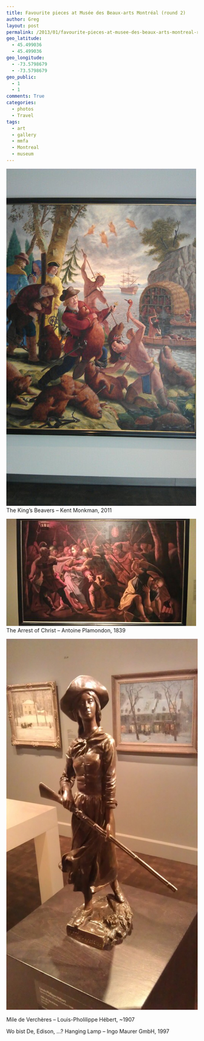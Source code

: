 ```yaml
---
title: Favourite pieces at Musée des Beaux-arts Montréal (round 2)
author: Greg
layout: post
permalink: /2013/01/favourite-pieces-at-musee-des-beaux-arts-montreal-round-2/
geo_latitude:
  - 45.499036
  - 45.499036
geo_longitude:
  - -73.5798679
  - -73.5798679
geo_public:
  - 1
  - 1
comments: True
categories:
  - photos
  - Travel
tags:
  - art
  - gallery
  - mmfa
  - Montreal
  - museum
---
```

[<img class="alignnone" title="IMAG0183.jpg" alt="image" src="/wp-content/uploads/2013/01/wpid-IMAG0183.jpg" />][1]  
The King&#8217;s Beavers &#8211; Kent Monkman, 2011

[<img class="alignnone" title="IMAG0184.jpg" alt="image" src="/wp-content/uploads/2013/01/wpid-IMAG0184.jpg" />][2]  
The Arrest of Christ &#8211; Antoine Plamondon, 1839

<img class="alignnone size-large wp-image-1289" alt="2013-01-03 12.15.18" src="/wp-content/uploads/2013/01/2013-01-03-12.15.18-577x1024.jpg" width="550" height="976" />

Mile de Verchères &#8211; Louis-Pholilippe Hébert, ~1907

<span class="youtube"></span>

Wo bist De, Edison, &#8230;? Hanging Lamp &#8211; Ingo Maurer GmbH, 1997

 [1]: /wp-content/uploads/2013/01/wpid-IMAG0183.jpg
 [2]: /wp-content/uploads/2013/01/wpid-IMAG0184.jpg
